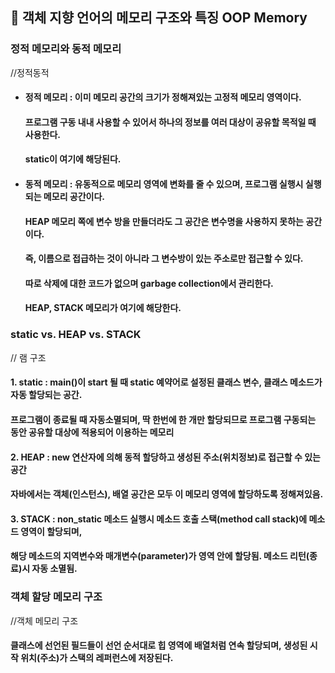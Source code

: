 ## :pushpin: 객체 지향 언어의 메모리 구조와 특징 OOP Memory 
### 정적 메모리와 동적 메모리
//정적동적 
* #### 정적 메모리 : 이미 메모리 공간의 크기가 정해져있는 고정적 메모리 영역이다.
  ####              프로그램 구동 내내 사용할 수 있어서 하나의 정보를 여러 대상이 공유할 목적일 때 사용한다.
  ####              static이 여기에 해당된다. 
* #### 동적 메모리 : 유동적으로 메모리 영역에 변화를 줄 수 있으며, 프로그램 실행시 실행되는 메모리 공간이다.
  ####               HEAP 메모리 쪽에 변수 방을 만들더라도 그 공간은 변수명을 사용하지 못하는 공간이다.
  ####                즉, 이름으로 접급하는 것이 아니라 그 변수방이 있는 주소로만 접근할 수 있다. 
  ####                따로 삭제에 대한 코드가 없으며 garbage collection에서 관리한다.
  ####                HEAP, STACK 메모리가 여기에 해당한다.
  
### static vs. HEAP vs. STACK
// 램 구조 
#### 1. static : main()이 start 될 때 static 예약어로 설정된 클래스 변수, 클래스 메소드가 자동 할당되는 공간.
####            프로그램이 종료될 때 자동소멸되며, 딱 한번에 한 개만 할당되므로 프로그램 구동되는 동안 공유할 대상에 적용되어 이용하는 메모리
#### 2. HEAP : new 연산자에 의해 동적 할당하고 생성된 주소(위치정보)로 접근할 수 있는 공간
####            자바에서는 객체(인스턴스), 배열 공간은 모두 이 메모리 영역에 할당하도록 정해져있음.
#### 3. STACK : non_static 메소드 실행시 메소드 호출 스택(method call stack)에 메소드 영역이 할당되며, 
####            해당 메소드의 지역변수와 매개변수(parameter)가 영역 안에 할당됨. 메소드 리턴(종료)시 자동 소멸됨.

### 객체 할당 메모리 구조 
//객체 메모리 구조 
#### 클래스에 선언된 필드들이 선언 순서대로 힙 영역에 배열처럼 연속 할당되며, 생성된 시작 위치(주소)가 스택의 레퍼런스에 저장된다. 
